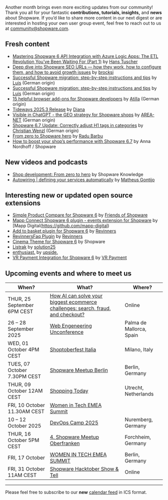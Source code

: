 Another month brings even more exciting updates from our community! Thank you all for your fantastic __contributions, tutorials, insights,__ and __news__ about Shopware. If you’d like to share more content in our next digest or are interested in hosting your own user group event, feel free to reach out to us at community@shopware.com.

## Fresh content

* [Mastering Shopware 6 API Integration with Azure Logic Apps: The ETL Revolution You’ve Been Waiting For (Part 1)](https://blog.everybodyneedsahans.de/mastering-shopware-6-api-integration-with-azure-logic-apps-the-etl-revolution-youve-been-waiting-3735d89c72c9) by [Hans Tuscher](https://blog.everybodyneedsahans.de/)
* [Deep dive into Shopware SEO URLs — how they work, how to configure them, and how to avoid growth issues](https://brocksi.net/blog/seo-urls-deep-dive-shopware-6/) by [brocksi](https://brocksi.net/)
* [Successful Shopware migration: step-by-step instructions and tips](https://erock--marketing-de.translate.goog/blog/shopware-umzug?_x_tr_sl=de&_x_tr_tl=en&_x_tr_hl=en&_x_tr_pto=wapp) by [Luis](https://erock-marketing.de/) (German origin)
* [Successful Shopware migration: step-by-step instructions and tips](https://erock--marketing-de.translate.goog/blog/shopware-umzug?_x_tr_sl=de&_x_tr_tl=en&_x_tr_hl=en&_x_tr_pto=wapp) by [Luis](https://erock-marketing.de/) (German origin)
* [15 helpful browser add-ons for Shopware developers](https://great2gether-com.translate.goog/2025/08/15-browser-hilfreiche-browser-addons-fuer-shopware-entwickler/?_x_tr_sl=de&_x_tr_tl=en&_x_tr_hl=en&_x_tr_pto=wapp) by [Atilla](https://great2gether.com/) (German origin)
* [Tideways 2025.3 Release](https://tideways.com/profiler/blog/tideways-2025-3-release) by [Diana](https://tideways.com/)
* [Visible in ChatGPT - the GEO strategy for Shopware shops](https://www-area--net-de.translate.goog/agentur-news/sichtbar-in-chatgtp-geo-shopware/?_x_tr_sl=de&_x_tr_tl=en&_x_tr_hl=en&_x_tr_pto=wapp) by [AREA-NET](https://www.area-net.de/) (German origin)
* [Shopware 6.7 Update: Correctly adjust H1 tags in categories](https://www-christian--wenzl-de.translate.goog/shopware-6-7-update-h1-tags-in-kategorien-richtig-anpassen/?_x_tr_sl=de&_x_tr_tl=en&_x_tr_hl=en&_x_tr_pto=wapp) by [Christian Wenzl](https://www.christian-wenzl.de) (German origin)
* [From zero to Shopware hero](https://www.shopware.com/en/news/from-zero-to-shopware-hero/) by [Radu Barbu](https://www.linkedin.com/in/radu-barbu/)
* [How to boost your shop’s performance with Shopware 6.7](https://www.shopware.com/en/news/shop-performance-improvement-with-shopware-6-7/) by Anna Nordhoff / Shopware

## New videos and podcasts

* [Shop development: From zero to hero](https://www.youtube.com/watch?v=CmHrLdfB6aY) by Shopware Knowledge
* [Autowiring | defining your services automatically](https://www.youtube.com/watch?v=T5q6sfEBd7E) by [Matheus Gontijo](https://www.youtube.com/@MatheusGontijo-ShopwareDev)

## Interesting new or updated open source extensions

* [Simple Product Compare for Shopware 6](https://github.com/FriendsOfShopware/FroshProductCompare) by [Friends of Shopware](https://github.com/FriendsOfShopware)
* [Mapp Connect Shopware 6 plugin - events extension for Shopware](https://github.com/mapp-digital/shopware-plugin) by [Mapp Digital(https://github.com/mapp-digital)
* [Add to basket plugin for Shopware 6](https://github.com/revinners/ShopwareAddToBasketPlugin) by [Revinners](https://github.com/revinners)
* [RevinnersFaq Plugin](https://github.com/revinners/ShopwareFaq) by  [Revinners](https://github.com/revinners)
* [Cinema Theme for Shopware 6](https://github.com/shopware/SwagCinemaTheme) by Shopware
* [Listrak](https://github.com/solution25com/listrak-shopware-6-solution25) by [solution25](https://github.com/solution25com)
* [enthusiast.](https://github.com/upsidelab/enthusiast) by [upside.](https://github.com/upsidelab)
* [VR Payment Integration for Shopware 6](https://github.com/vr-payment/shopware-6) by [VR Payment](https://github.com/vr-payment)


## Upcoming events and where to meet us

| When? | What? | Where? |
| --------------------- | ---------------- | -------------- |
| THUR, 25 September 6PM CEST| [How AI can solve your biggest ecommerce challenges: search, fraud, and checkout?](https://www.shopware.com/en/knowledge/webinars/ai-superstars-summit-how-ai-can-solve-your-biggest-ecommerce-challenges/) | Online |
| 26 – 28 September 2025 | [Web Engeneering Unconference](https://weuc.eu/) | Palma de Mallorca, Spain |
| WED, 01 October 4PM CEST | [Shoptoberfest Italia](https://www.shopware.com/en/events/shoptoberfest-italia/) | Milano, Italy |
| TUES, 07 October 7.30PM CEST | [Shopware Meetup Berlin](https://winkelwagen.de/shopware-meetup-berlin/) | Berlin, Germany |
| THUR, 09 October 12AM CEST | [Shopping Today](https://shoppingtoday.nl/) | Utrecht, Netherlands |
| FRI, 10 October 11.30AM CEST | [Women in Tech EMEA Summit](https://www.femtechconf.com/prague) |
| 10 – 12 October 2025 | [DevOps Camp 2025](https://devops-camp.de/) | Nuremberg, Germany |
| THUR, 16 October 5PM CEST | [4. Shopware Meetup Oberfranken](https://www.eventbrite.de/e/4-shopware-meetup-oberfranken-tickets-1658507854639) | Forchheim, Germany | 
| FRI, 17 October | [WOMEN IN TECH EMEA SUMMIT](https://www.femtechconf.com/) | Berlin, Germany |
| FRI, 31 October 11AM CEST| [Shopware Hacktober Show & Tell](https://www.shopware.com/en/shopware-hacktober/) | Online |

---

Please feel free to subscribe to our **new** [calendar feed](https://hub.shopware.com/events.ics) in ICS format.